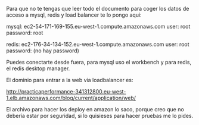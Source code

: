 Para que no te tengas que leer todo el documento para coger los datos de acceso
a mysql, redis y load balancer te lo pongo aqui:

mysql: ec2-54-171-169-155.eu-west-1.compute.amazonaws.com
user: root
password: root

redis: ec2-176-34-134-152.eu-west-1.compute.amazonaws.com
user: root
password: (no hay password)

Puedes conectarte desde fuera, para mysql uso el workbench y para redis,
el redis desktop manager.

El dominio para entrar a la web via loadbalancer es:

http://practicaperformance-341312800.eu-west-1.elb.amazonaws.com/blog/current/application/web/

El archivo para hacer los deploy en amazon lo saco, porque creo que no debería estar por seguridad,
si lo quisieses para hacer pruebas me lo pides. 


